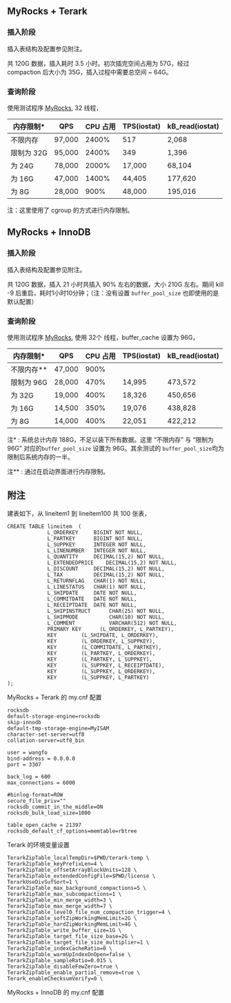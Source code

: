 
## MyRocks + Terark

### 插入阶段

插入表结构及配置参见附注。

共 120G 数据，插入耗时 3.5 小时。初次插完空间占用为 57G，经过 compaction 后大小为 35G，插入过程中需要总空间 ~ 64G。


### 查询阶段

使用测试程序 [MyRocks](https://github.com/Terark/MyRocksTest), 32 线程，


| 内存限制*   |  QPS   | CPU 占用  | TPS(iostat) | kB_read(iostat) |
|-----------|--------|----------|-------------|-----------------|
| 不限内存   | 97,000 | 2400%    |  517        |  2,068          |
| 限制为 32G | 95,000 | 2400%    |  349        |  1,396          |
| 为 24G    | 78,000 | 2000%    |  17,000     |  68,104         |
| 为 16G    | 47,000 | 1400%    |  44,405     |  177,620        |
| 为 8G     | 28,000 | 900%     |  48,000     |  195,016        |

注：这里使用了 cgroup 的方式进行内存限制。

## MyRocks + InnoDB

### 插入阶段

插入表结构及配置参见附注。

共 120G 数据，插入 21 小时共插入 90% 左右的数据，大小 210G 左右。期间 kill -9 后重启，耗时1小时10分钟；（注：没有设置 ```buffer_pool_size``` 也即使用的是默认配置）


### 查询阶段

使用测试程序 [MyRocks](https://github.com/Terark/MyRocksTest), 使用 32个 线程，buffer_cache 设置为 96G，

| 内存限制*  |  QPS   | CPU 占用  | TPS(iostat) | kB_read(iostat) |
|-----------|--------|----------|-------------|-----------------|
| 不限内存**  | 47,000 |  900%   |             |                 |
| 限制为 96G | 28,000 |  470%    |  14,995     |  473,572        |
| 为 32G    | 19,000 |  400%    |  18,326     |  450,656        |
| 为 16G    | 14,500 |  350%    |  19,076     |  438,828        |
| 为 8G     | 14,000 |  400%    |  22,051     |  422,212        |
 
注* : 系统总计内存 188G，不足以装下所有数据。这里 “不限内存” 与 “限制为 96G” 对应的```buffer_pool_size``` 设置为 96G。其余测试的 ```buffer_pool_size```均为限制后系统内存的一半。

注** : 通过在启动界面进行内存限制。

## 附注

建表如下，从 lineitem1 到 lineitem100 共 100 张表，

```
CREATE TABLE lineitem  (
             L_ORDERKEY    	BIGINT NOT NULL,
             L_PARTKEY     	BIGINT NOT NULL,
             L_SUPPKEY     	INTEGER NOT NULL,
             L_LINENUMBER  	INTEGER NOT NULL,
             L_QUANTITY    	DECIMAL(15,2) NOT NULL,
             L_EXTENDEDPRICE    DECIMAL(15,2) NOT NULL,
             L_DISCOUNT    	DECIMAL(15,2) NOT NULL,
             L_TAX         	DECIMAL(15,2) NOT NULL,
             L_RETURNFLAG  	CHAR(1) NOT NULL,
             L_LINESTATUS  	CHAR(1) NOT NULL,
             L_SHIPDATE    	DATE NOT NULL,
             L_COMMITDATE  	DATE NOT NULL,
             L_RECEIPTDATE 	DATE NOT NULL,
             L_SHIPINSTRUCT 	 CHAR(25) NOT NULL,
             L_SHIPMODE     	 CHAR(10) NOT NULL,
             L_COMMENT      	 VARCHAR(512) NOT NULL,
             PRIMARY KEY      (L_ORDERKEY, L_PARTKEY),
             KEY 		(L_SHIPDATE, L_ORDERKEY),
             KEY 		(L_ORDERKEY, L_SUPPKEY),
             KEY 		(L_COMMITDATE, L_PARTKEY),
             KEY 		(L_PARTKEY, L_ORDERKEY),
             KEY 		(L_PARTKEY, L_SUPPKEY),
             KEY 		(L_SUPPKEY, L_RECEIPTDATE),
             KEY 		(L_SUPPKEY, L_ORDERKEY),
             KEY 		(L_SUPPKEY, L_PARTKEY)
);
```

MyRocks + Terark 的 my.cnf 配置

```
rocksdb
default-storage-engine=rocksdb
skip-innodb
default-tmp-storage-engine=MyISAM
character-set-server=utf8
collation-server=utf8_bin

user = wangfo
bind-address = 0.0.0.0
port = 3307

back_log = 600
max_connections = 6000

#binlog-format=ROW
secure_file_priv=""
rocksdb_commit_in_the_middle=ON
rocksdb_bulk_load_size=1000

table_open_cache = 21397
rocksdb_default_cf_options=memtable=rbtree

```

Terark 的环境变量设置

```
TerarkZipTable_localTempDir=$PWD/terark-temp \
TerarkZipTable_keyPrefixLen=4 \
TerarkZipTable_offsetArrayBlockUnits=128 \
TerarkZipTable_extendedConfigFile=$PWD/license \
TerarkUseDivSufSort=1 \
TerarkZipTable_max_background_compactions=5 \
TerarkZipTable_max_subcompactions=1 \
TerarkZipTable_min_merge_width=3 \
TerarkZipTable_max_merge_width=7 \
TerarkZipTable_level0_file_num_compaction_trigger=4 \
TerarkZipTable_softZipWorkingMemLimit=2G \
TerarkZipTable_hardZipWorkingMemLimit=4G \
TerarkZipTable_write_buffer_size=1G \
TerarkZipTable_target_file_size_base=2G \
TerarkZipTable_target_file_size_multiplier=1 \
TerarkZipTable_indexCacheRatio=0 \
TerarkZipTable_warmUpIndexOnOpen=false \
TerarkZipTable_sampleRatio=0.015 \
TerarkZipTable_disableFewZero=true \
TerarkZipTable_enable_partial_remove=true \
Terark_enableChecksumVerify=0 \
```

MyRocks + InnoDB 的 my.cnf 配置

```
```


